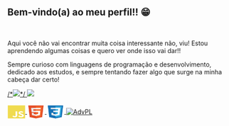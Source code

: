 ## Bem-vindo(a) ao meu perfil!! 😁
<br>
<p>Aqui você não vai encontrar muita coisa interessante não, viu! Estou aprendendo algumas coisas e quero ver onde isso vai dar!!</p>
<p>Sempre curioso com linguagens de programação e desenvolvimento, dedicado aos estudos, e sempre tentando fazer algo que surge na minha cabeça dar certo!</p>

 <div>
    <a href="https://github.com/EdisonCake">
    /*<img height="180em" src="https://github-readme-stats.vercel.app/api?username=edisoncake&show_icons=true&theme=dracula&include_all_commits=true&count_private=true"/>*/
    <img height="180em" src="https://github-readme-stats.vercel.app/api/top-langs/?username=edisoncake&layout=compact&langs_count=6&theme=dracula"/>
 </div>

<div style="display: inline_block"><br>
  <img align="center" alt="Js" height="30" width="40" src="https://raw.githubusercontent.com/devicons/devicon/master/icons/javascript/javascript-plain.svg">
  <img align="center" alt="HTML" height="30" width="40" src="https://raw.githubusercontent.com/devicons/devicon/master/icons/html5/html5-original.svg">
  <img align="center" alt="CSS" height="30" width="40" src="https://raw.githubusercontent.com/devicons/devicon/master/icons/css3/css3-original.svg">
  <img align="center" alt="AdvPL" height="30" width="30" src="https://cdn.icon-icons.com/icons2/2148/PNG/512/totvs_icon_131953.png">
</div>
 

